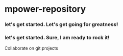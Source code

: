 # mpower-repository
### let's get started. Let's get going for greatness!
### let's get started. Sure, I am ready to rock it!


Collaborate on git projects 

